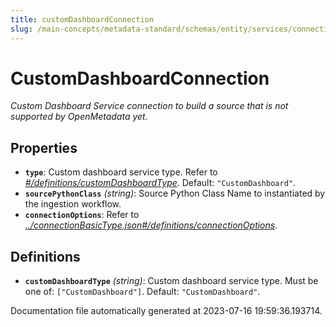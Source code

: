 ```yaml
---
title: customDashboardConnection
slug: /main-concepts/metadata-standard/schemas/entity/services/connections/dashboard/customdashboardconnection
---
```


# CustomDashboardConnection

*Custom Dashboard Service connection to build a source that is not supported by OpenMetadata yet.*

## Properties

- **`type`**: Custom dashboard service type. Refer to *[#/definitions/customDashboardType](#definitions/customDashboardType)*. Default: `"CustomDashboard"`.
- **`sourcePythonClass`** *(string)*: Source Python Class Name to instantiated by the ingestion workflow.
- **`connectionOptions`**: Refer to *[../connectionBasicType.json#/definitions/connectionOptions](#/connectionBasicType.json#/definitions/connectionOptions)*.
## Definitions

- <a id="definitions/customDashboardType"></a>**`customDashboardType`** *(string)*: Custom dashboard service type. Must be one of: `["CustomDashboard"]`. Default: `"CustomDashboard"`.


Documentation file automatically generated at 2023-07-16 19:59:36.193714.
